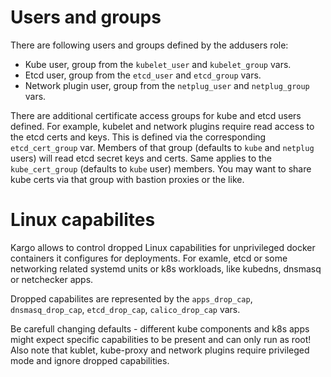 Users and groups
================

There are following users and groups defined by the addusers role:

* Kube user, group from the ``kubelet_user`` and ``kubelet_group`` vars.
* Etcd user, group from the ``etcd_user`` and ``etcd_group`` vars.
* Network plugin user, group from the ``netplug_user`` and ``netplug_group`` vars.

There are additional certificate access groups for kube and etcd users defined.
For example, kubelet and network plugins require read access to the
etcd certs and keys. This is defined via the corresponding ``etcd_cert_group``
var. Members of that group (defaults to `kube` and `netplug` users) will read
etcd secret keys and certs. Same applies to the ``kube_cert_group``
(defaults to `kube` user) members. You may want to share kube certs via that
group with bastion proxies or the like.

Linux capabilites
=================

Kargo allows to control dropped Linux capabilities for unprivileged docker
containers it configures for deployments. For examle, etcd or some networking
related systemd units or k8s workloads, like kubedns, dnsmasq or netchecker apps.

Dropped capabilites are represented by the ``apps_drop_cap``, ``dnsmasq_drop_cap``,
``etcd_drop_cap``, ``calico_drop_cap``  vars.

Be carefull changing defaults - different kube components and k8s apps might
expect specific capabilities to be present and can only run as root! Also note
that kublet, kube-proxy and network plugins require privileged mode and ignore
dropped capabilities.
